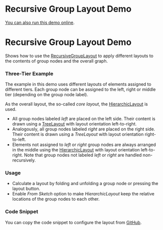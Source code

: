 <!--
 //////////////////////////////////////////////////////////////////////////////
 // @license
 // This file is part of yFiles for HTML 2.5.0.3.
 // Use is subject to license terms.
 //
 // Copyright (c) 2000-2023 by yWorks GmbH, Vor dem Kreuzberg 28,
 // 72070 Tuebingen, Germany. All rights reserved.
 //
 //////////////////////////////////////////////////////////////////////////////
-->
# Recursive Group Layout Demo

[You can also run this demo online](https://live.yworks.com/demos/layout/recursivegroup/index.html).

# Recursive Group Layout Demo

Shows how to use the [RecursiveGroupLayout](https://docs.yworks.com/yfileshtml/#/api/RecursiveGroupLayout) to apply different layouts to the contents of group nodes and the overall graph.

### Three-Tier Example

The example in this demo uses different layouts of elements assigned to different tiers. Each group node can be assigned to the left, right or middle tier (depending on the group node label).

As the overall layout, the so-called _core layout_, the [HierarchicLayout](https://docs.yworks.com/yfileshtml/#/api/HierarchicLayout) is used.

- All group nodes labeled _left_ are placed on the left side. Their content is drawn using a [TreeLayout](https://docs.yworks.com/yfileshtml/#/api/TreeLayout) with layout orientation left-to-right.
- Analogously, all group nodes labeled _right_ are placed on the right side. Their content is drawn using a _TreeLayout_ with layout orientation right-to-left.
- Elements not assigned to _left_ or _right_ group nodes are always arranged in the middle using the [HierarchicLayout](https://docs.yworks.com/yfileshtml/#/api/HierarchicLayout) with layout orientation left-to-right. Note that group nodes not labeled _left_ or _right_ are handled non-recursively.

### Usage

- Calculate a layout by folding and unfolding a group node or pressing the layout button.
- Enable _From Sketch_ option to make _HierarchicLayout_ keep the relative locations of the group nodes to each other.

### Code Snippet

You can copy the code snippet to configure the layout from [GitHub](https://github.com/yWorks/yfiles-for-html-demos/blob/master/demos/layout/recursivegroup/ThreeTierLayout.ts).
